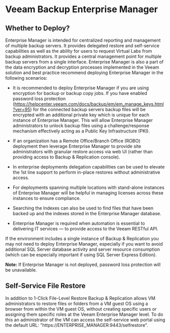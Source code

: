 <!--- This was last Changed 03-05-17 by PS --->
# Veeam Backup Enterprise Manager

## Whether to Deploy?
Enterprise Manager is intended for centralized reporting
and management of multiple backup servers. It provides
delegated restore and self-service capabilities as well as the
ability for users to request Virtual Labs from backup
administrators. It provides a central management point for multiple
backup servers from a single interface. Enterprise Manager is also a part of
the data encryption and decryption processes implemented in the Veeam
solution and best practice recommend deploying Enterprise Manager in
the following scenarios:

-   It is recommended to deploy Enterprise Manager if you are using
    encryption for backup or backup copy jobs. If you have enabled
    password loss protection (https://helpcenter.veeam.com/docs/backup/em/em_manage_keys.html?ver=95)
    for the connected backup servers backup files will be
    encrypted with an additional private key which is unique for each
    instance of Enterprise Manager. This will allow Enterprise Manager
    administrators to unlock backup files using a challenge/response
    mechanism effectively acting as a Public Key Infrastructure (PKI).

-   If an organization has a Remote Office/Branch Office (ROBO)
    deployment then leverage Enterprise Manager to provide site
    administrators with granular restore access via web UI (rather than
    providing access to Backup & Replication console).

-   In enterprise deployments delegation capabilities can be used to
    elevate the 1st line support to perform in-place restores without
    administrative access.

-   For deployments spanning multiple locations with stand-alone
    instances of Enterprise Manager will be
    helpful in managing licenses across these instances to
    ensure compliance.

-   Searching the Indexes can also be used to find files that
have been backed up and the indexes stored in the Enterprise Manager database.    

-   Enterprise Manager is required when automation is essential to
    delivering IT services — to provide access to the Veeam RESTful API.

If the environment includes a single instance of
Backup & Replication you may not need to deploy Enterprise
Manager, especially if you want to avoid additional SQL Server database
activity and server resource consumption (which can be especially
important if using SQL Server Express Edition).

**Note:** If Enterprise Manager is not deployed, password loss
protection will be unavailable.

## Self-Service File Restore

In addition to 1-Click File-Level Restore Backup & Replication
allows VM administrators to restore files or folders from a VM guest OS
using a browser from within the VM guest OS, without creating specific
users or assigning them specific roles at the Veeam Enterprise Manager
level. To do this an administrator of the VM can access the self-service
web portal using the default URL: "https://ENTERPRISE_MANAGER:9443/selfrestore".
